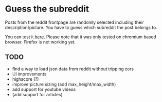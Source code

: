 # Guess the subreddit 

Posts from the reddit frontpage are randomly selected including their description/picture. You have to guess which subreddit the post belongs to.

You can test it [here](https://ton1ght.github.io/subguess/). Please note that it was only tested on chromium based browser. Firefox is not working yet.

## TODO

* find a way to load json data from reddit without tripping cors
* UI improvements
* highscore (?)
* improve picture sizing (add max_height/max_width)
* add support for youtube videos
* (add support for articles)
